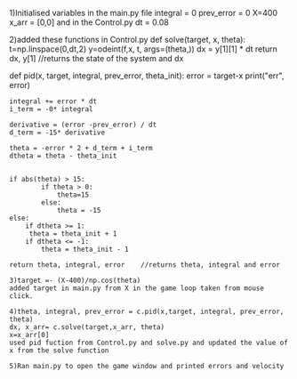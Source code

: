 1)Initialised variables in the main.py file
integral = 0
prev_error = 0
X=400
x_arr = [0,0] 
and in the Control.py
dt = 0.08

2)added these functions in Control.py
def solve(target, x, theta):
    t=np.linspace(0,dt,2)
    y=odeint(f,x, t, args=(theta,))
    dx = y[1][1] * dt
    return dx, y[1]             //returns the state of the system and dx

def pid(x, target, integral, prev_error, theta_init):
    error = target-x
    print("err", error)

    integral += error * dt
    i_term = -0* integral

    derivative = (error -prev_error) / dt
    d_term = -15* derivative

    theta = -error * 2 + d_term + i_term
    dtheta = theta - theta_init
 
    
    if abs(theta) > 15:
            if theta > 0:
                theta=15
            else:
                theta = -15 
    else:
        if dtheta >= 1:
         theta = theta_init + 1
        if dtheta <= -1:
            theta = theta_init - 1           

    return theta, integral, error    //returns theta, integral and error

    3)target =- (X-400)/np.cos(theta)
    added target in main.py from X in the game loop taken from mouse click.

    4)theta, integral, prev_error = c.pid(x,target, integral, prev_error, theta)
    dx, x_arr= c.solve(target,x_arr, theta)
    x=x_arr[0]
    used pid fuction from Control.py and solve.py and updated the value of x from the solve function

    5)Ran main.py to open the game window and printed errors and velocity